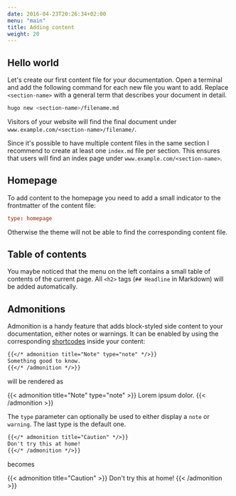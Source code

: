 ```yaml
---
date: 2016-04-23T20:26:34+02:00
menu: "main"
title: Adding content
weight: 20
---
```


## Hello world

Let's create our first content file for your documentation. Open a terminal and add the following command for each new file you want to add. Replace `<section-name>` with a general term that describes your document in detail.

```sh
hugo new <section-name>/filename.md
```

Visitors of your website will find the final document under `www.example.com/<section-name>/filename/`.

Since it's possible to have multiple content files in the same section I recommend to create at least one `index.md` file per section. This ensures that users will find an index page under `www.example.com/<section-name>`.

## Homepage

To add content to the homepage you need to add a small indicator to the frontmatter of the content file:

```toml
type: homepage
```

Otherwise the theme will not be able to find the corresponding content file.

## Table of contents

You maybe noticed that the menu on the left contains a small table of contents of the current page. All `<h2>` tags (`## Headline` in Markdown) will be added automatically.

## Admonitions

Admonition is a handy feature that adds block-styled side content to your documentation, either notes or warnings. It can be enabled by using the corresponding [shortcodes](http://gohugo.io/extras/shortcodes/) inside your content:

```md
{{</* admonition title="Note" type="note" */>}}
Something good to know.
{{</* /admonition */>}}
```

will be rendered as

{{< admonition title="Note" type="note" >}}
Lorem ipsum dolor.
{{< /admonition >}}

The `type` parameter can optionally be used to either display a `note` or `warning`. The last type is the default one.

```md
{{</* admonition title="Caution" */>}}
Don't try this at home!
{{</* /admonition */>}}
```

becomes

{{< admonition title="Caution" >}}
Don't try this at home!
{{< /admonition >}}
